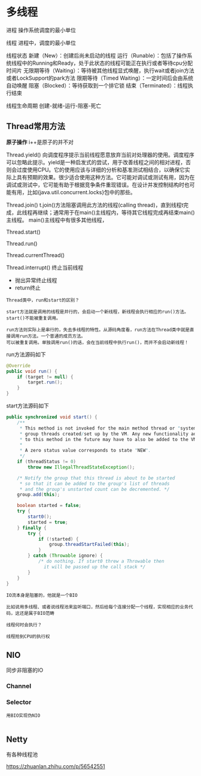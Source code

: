 # 多线程

进程
操作系统调度的最小单位

线程
进程中，调度的最小单位

线程状态
新建（New）：创建后尚未启动的线程
运行（Runable）：包括了操作系统线程中的Running和Ready，处于此状态的线程可能正在执行或者等待cpu分配时间片
无限期等待（Waiting）：等待被其他线程显式唤醒，执行wait或者join方法或者LockSupport的park方法
限期等待（Timed Waiting）：一定时间后会由系统自动唤醒
阻塞（Blocked）：等待获取到一个排它锁
结束（Terminated）：线程执行结束

线程生命周期
创建-就绪-运行-阻塞-死亡

## Thread常用方法

**原子操作**
i++是原子的并不对

Thread.yield()
向调度程序提示当前线程愿意放弃当前对处理器的使用。调度程序可以忽略此提示。yield是一种启发式的尝试，用于改善线程之间的相对进程，否则会过度使用CPU。它的使用应该与详细的分析和基准测试相结合，以确保它实际上具有预期的效果。很少适合使用这种方法。它可能对调试或测试有用，因为在调试或测试中，它可能有助于根据竞争条件重现错误。在设计并发控制结构时也可能有用，比如{java.util.concurrent.locks}包中的那些。

Thread.join()
t.join()方法阻塞调用此方法的线程(calling thread)，直到线程t完成，此线程再继续；通常用于在main()主线程内，等待其它线程完成再结束main()主线程。
main()主线程中有很多其他线程，

Thread.start()

Thread.run()

Thread.currentThread()

Thread.interrupt()
终止当前线程

- 抛出异常终止线程
- return终止

```word
Thread类中，run和start的区别？

start方法就是调用的线程是并行的，会启动一个新线程，新线程会执行相应的run()方法。start()不能被重复调用。

run方法则实际上是串行的，失去多线程的特性。从源码角度看，run方法在Thread类中就是直接调用run方法。一个普通的成员方法。
可以被重复调用。单独调用run()的话，会在当前线程中执行run()，而并不会启动新线程！
```

run方法源码如下

```java
@Override
public void run() {
    if (target != null) {
        target.run();
    }
}
```

start方法源码如下

```java
public synchronized void start() {
    /**
     * This method is not invoked for the main method thread or "system"
     * group threads created/set up by the VM. Any new functionality added
     * to this method in the future may have to also be added to the VM.
     *
     * A zero status value corresponds to state "NEW".
     */
    if (threadStatus != 0)
        throw new IllegalThreadStateException();

    /* Notify the group that this thread is about to be started
     * so that it can be added to the group's list of threads
     * and the group's unstarted count can be decremented. */
    group.add(this);

    boolean started = false;
    try {
        start0();
        started = true;
    } finally {
        try {
            if (!started) {
                group.threadStartFailed(this);
            }
        } catch (Throwable ignore) {
            /* do nothing. If start0 threw a Throwable then
              it will be passed up the call stack */
        }
    }
}
```

```word
IO流本身是阻塞的，他就是一个BIO

比如说用多线程、或者说线程池来监听端口，然后给每个连接分配一个线程，实现相应的业务代码，这还是属于BIO范畴

```

```word
线程何时会执行？

线程抢到CPU的执行权
```

## NIO

同步非阻塞的IO

### Channel

### Selector

```word
用BIO实现伪NIO


```

## Netty

有各种线程池

<https://zhuanlan.zhihu.com/p/56542551>